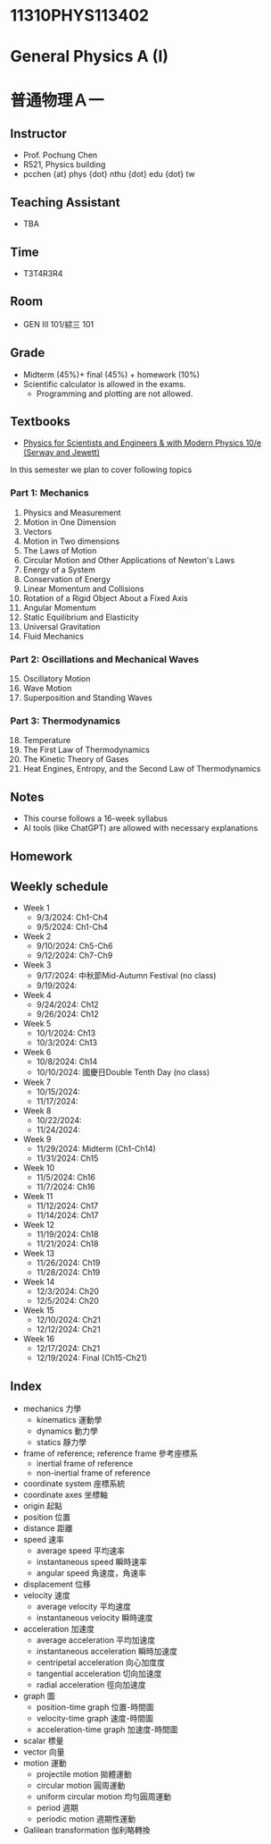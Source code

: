 # 11310PHYS113402
# General Physics A (I)
# 普通物理Ａ一

## Instructor
* Prof. Pochung Chen
* R521, Physics building
* pcchen {at} phys {dot} nthu {dot} edu {dot} tw

## Teaching Assistant
* TBA

## Time
* T3T4R3R4

## Room
* GEN III 101/綜三 101

## Grade
* Midterm (45%)+ final (45%) + homework (10%)
* Scientific calculator is allowed in the exams.
  * Programming and plotting are not allowed.



## Textbooks
* [Physics for Scientists and Engineers & with Modern Physics 10/e (Serway and Jewett)](https://www.tsanghai.com.tw/book_detail.php?c=264&no=3826#p=1)

In this semester we plan to cover following topics

### Part 1: Mechanics
1. Physics and Measurement
2. Motion in One Dimension
3. Vectors
4. Motion in Two dimensions
5. The Laws of Motion
6. Circular Motion and Other Applications of Newton's Laws
7. Energy of a System
8. Conservation of Energy
9. Linear Momentum and Collisions
10. Rotation of a Rigid Object About a Fixed Axis
11. Angular Momentum
12. Static Equilibrium and Elasticity
13. Universal Gravitation
14. Fluid Mechanics

### Part 2: Oscillations and Mechanical Waves
15. Oscillatory Motion
16. Wave Motion
17. Superposition and Standing Waves

### Part 3: Thermodynamics
18. Temperature
19. The First Law of Thermodynamics
20. The Kinetic Theory of Gases
21. Heat Engines, Entropy, and the Second Law of Thermodynamics

## Notes
* This course follows a 16-week syllabus
* AI tools (like ChatGPT) are allowed with necessary explanations

## Homework

## Weekly schedule
* Week 1
  * 9/3/2024: Ch1-Ch4
  * 9/5/2024: Ch1-Ch4
* Week 2
  * 9/10/2024: Ch5-Ch6
  * 9/12/2024: Ch7-Ch9
* Week 3
  * 9/17/2024: 中秋節Mid-Autumn Festival (no class)
  * 9/19/2024:
* Week 4
  * 9/24/2024: Ch12
  * 9/26/2024: Ch12
* Week 5
  * 10/1/2024: Ch13
  * 10/3/2024: Ch13
* Week 6
  * 10/8/2024: Ch14
  * 10/10/2024: 國慶日Double Tenth Day (no class)
* Week 7
  * 10/15/2024:
  * 11/17/2024:
* Week 8
  * 10/22/2024:
  * 11/24/2024:
* Week 9
  * 11/29/2024: Midterm (Ch1-Ch14)
  * 11/31/2024: Ch15
* Week 10
  * 11/5/2024: Ch16
  * 11/7/2024: Ch16
* Week 11
  * 11/12/2024: Ch17
  * 11/14/2024: Ch17
* Week 12
  * 11/19/2024: Ch18
  * 11/21/2024: Ch18
* Week 13
  * 11/26/2024: Ch19
  * 11/28/2024: Ch19
* Week 14
  * 12/3/2024: Ch20
  * 12/5/2024: Ch20
* Week 15
  * 12/10/2024: Ch21
  * 12/12/2024: Ch21
* Week 16
  * 12/17/2024: Ch21
  * 12/19/2024: Final (Ch15-Ch21)


## Index
* mechanics 力學
  * kinematics 運動學
  * dynamics 動力學
  * statics 靜力學
* frame of reference; reference frame 參考座標系
  * inertial frame of reference
  * non-inertial frame of reference
* coordinate system 座標系統
* coordinate axes 坐標軸
* origin 起點
* position 位置
* distance 距離
* speed 速率
  * average speed 平均速率
  * instantaneous speed 瞬時速率
  * angular speed 角速度，角速率
* displacement 位移
* velocity 速度
  * average velocity 平均速度
  * instantaneous velocity 瞬時速度
* acceleration 加速度
  * average acceleration 平均加速度
  * instantaneous acceleration 瞬時加速度
  * centripetal acceleration 向心加度度
  * tangential acceleration 切向加速度
  * radial acceleration 徑向加速度  
* graph 圖
  * position-time graph 位置-時間圖
  * velocity-time graph 速度-時間圖
  * acceleration-time graph 加速度-時間圖
* scalar 標量
* vector 向量
* motion 運動
  * projectile motion 拋體運動
  * circular motion 圓周運動
  * uniform circular motion 均勻圓周運動
  * period 週期
  * periodic motion 週期性運動
* Galilean transformation 伽利略轉換
